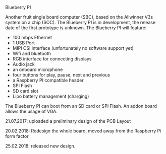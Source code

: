 Blueberry PI

Another fruit single board computer (SBC), based on the Allwinner V3s system on a chip (SOC). 
The Blueberry PI is in development, the release date of the first prototype is unknown. 
The Blueberry PI will feature: 
- 100 mbps Ethernet 
- 1 USB Port 
- MIPI CSI interface (unfortunately no software support yet) 
- Wifi and bluetooth 
- RGB interface for connecting displays 
- Audio jack 
- an onboard microphone 
- four buttons for play, pause, next and previous 
- a Raspberry PI compatible header
- SPI Flash
- SD card slot
- Lipo battery management (charging)

The Blueberry PI can boot from an SD card or SPI Flash. 
An addon board allows the usage of VGA.

21.07.2017: 
uploaded a preliminary design of the PCB Layout

20.02.2018:
Redesign the whole board, moved away from the Raspberry Pi form factor

25.02.2018:
released new design.
